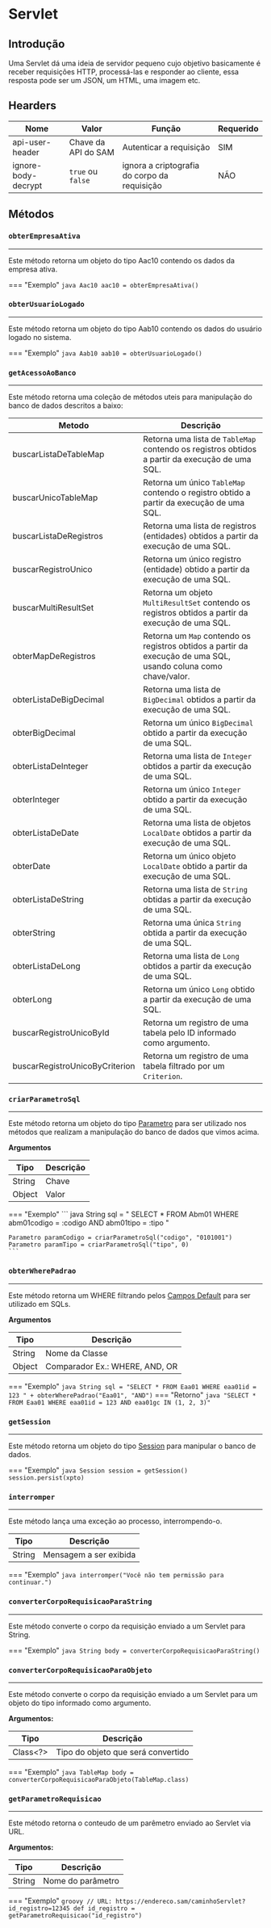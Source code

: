 # Servlet

## Introdução

Uma Servlet dá uma ideia de servidor pequeno cujo objetivo basicamente é receber requisições HTTP, processá-las e responder ao cliente, essa resposta pode ser um JSON, um HTML, uma imagem etc.

## Hearders

| Nome                | Valor               | Função                                       | Requerido |
|---------------------|---------------------|----------------------------------------------|-----------|
| api-user-header     | Chave da API do SAM | Autenticar a requisição                      | SIM       |
| ignore-body-decrypt | `true` ou `false`   | ignora a criptografia do corpo da requisição | NÃO       |

## Métodos

### `obterEmpresaAtiva`
----
Este método retorna um objeto do tipo Aac10 contendo os dados da empresa ativa.

=== "Exemplo"
    ``` java
    Aac10 aac10 = obterEmpresaAtiva()
    ```

### `obterUsuarioLogado`
----
Este método retorna um objeto do tipo Aab10 contendo os dados do usuário logado no sistema.

=== "Exemplo"
    ``` java
    Aab10 aab10 = obterUsuarioLogado()
    ```

### `getAcessoAoBanco`
---
Este método retorna uma coleção de métodos uteis para manipulação do banco de dados descritos a baixo:

| Metodo                         | Descrição                                                                                                       |
| -------------------------------| ----------------------------------------------------------------------------------------------------------------|
| buscarListaDeTableMap          | Retorna uma lista de `TableMap` contendo os registros obtidos a partir da execução de uma SQL.                  |
| buscarUnicoTableMap            | Retorna um único `TableMap` contendo o registro obtido a partir da execução de uma SQL.                         |
| buscarListaDeRegistros         | Retorna uma lista de registros (entidades) obtidos a partir da execução de uma SQL.                             |
| buscarRegistroUnico            | Retorna um único registro (entidade) obtido a partir da execução de uma SQL.                                    |
| buscarMultiResultSet           | Retorna um objeto `MultiResultSet` contendo os registros obtidos a partir da execução de uma SQL.               |
| obterMapDeRegistros            | Retorna um `Map` contendo os registros obtidos a partir da execução de uma SQL, usando coluna como chave/valor. |
| obterListaDeBigDecimal         | Retorna uma lista de `BigDecimal` obtidos a partir da execução de uma SQL.                                      |
| obterBigDecimal                | Retorna um único `BigDecimal` obtido a partir da execução de uma SQL.                                           |
| obterListaDeInteger            | Retorna uma lista de `Integer` obtidos a partir da execução de uma SQL.                                         |
| obterInteger                   | Retorna um único `Integer` obtido a partir da execução de uma SQL.                                              |
| obterListaDeDate               | Retorna uma lista de objetos `LocalDate` obtidos a partir da execução de uma SQL.                               |
| obterDate                      | Retorna um único objeto `LocalDate` obtido a partir da execução de uma SQL.                                     |
| obterListaDeString             | Retorna uma lista de `String` obtidas a partir da execução de uma SQL.                                          |
| obterString                    | Retorna uma única `String` obtida a partir da execução de uma SQL.                                              |
| obterListaDeLong               | Retorna uma lista de `Long` obtidos a partir da execução de uma SQL.                                            |
| obterLong                      | Retorna um único `Long` obtido a partir da execução de uma SQL.                                                 |
| buscarRegistroUnicoById        | Retorna um registro de uma tabela pelo ID informado como argumento.                                             |
| buscarRegistroUnicoByCriterion | Retorna um registro de uma tabela filtrado por um `Criterion`.                                                  |

### `criarParametroSql`
----
Este método retorna um objeto do tipo [Parametro](/parametro) para ser utilizado nos métodos que realizam a manipulação do banco de dados que vimos acima.

**Argumentos**

| Tipo   | Descrição |
|--------|-----------|
| String | Chave     |
| Object | Valor     |


=== "Exemplo"
	``` java
	String sql = " SELECT * FROM Abm01 WHERE abm01codigo = :codigo AND abm01tipo = :tipo "
	
	Parametro paramCodigo = criarParametroSql("codigo", "0101001")
	Parametro paramTipo = criarParametroSql("tipo", 0)
	```

### `obterWherePadrao`
----
Este método retorna um WHERE filtrando pelos [Campos Default](http://samdoc.info/manuald?id=57791) para ser utilizado em SQLs.

**Argumentos**

| Tipo   | Descrição                      |
|--------|--------------------------------|
| String | Nome da Classe                 |
| Object | Comparador Ex.: WHERE, AND, OR |

=== "Exemplo"
	``` java
	String sql = "SELECT * FROM Eaa01 WHERE eaa01id = 123 " + obterWherePadrao("Eaa01", "AND")
	```
=== "Retorno"
	``` java
	"SELECT * FROM Eaa01 WHERE eaa01id = 123 AND eaa01gc IN (1, 2, 3)"
	```

### `getSession`
----
Este método retorna um objeto do tipo [Session](/session) para manipular o banco de dados.

=== "Exemplo"
	``` java
	Session session = getSession()
	session.persist(xpto)
	```

### `interromper`
----
Este método lança uma exceção ao processo, interrompendo-o.

| Tipo   | Descrição                      |
|--------|--------------------------------|
| String | Mensagem a ser exibida         |

=== "Exemplo"
	``` java
	interromper("Você não tem permissão para continuar.")
	```

### `converterCorpoRequisicaoParaString`
----
Este método converte o corpo da requisição enviado a um Servlet para String.

=== "Exemplo"
	``` java
	String body = converterCorpoRequisicaoParaString()
	```

### `converterCorpoRequisicaoParaObjeto`
----
Este método converte o corpo da requisição enviado a um Servlet para um objeto do tipo informado como argumento.

**Argumentos:**

| Tipo     | Descrição                          |
|----------|------------------------------------|
| Class<?> | Tipo do objeto que será convertido |

=== "Exemplo"
	``` java
	TableMap body = converterCorpoRequisicaoParaObjeto(TableMap.class)
	```

### `getParametroRequisicao`
----
Este método retorna o conteudo de um parêmetro enviado ao Servlet via URL.

**Argumentos:**

| Tipo   | Descrição          |
|--------|--------------------|
| String | Nome do parâmetro  |

=== "Exemplo"
	``` groovy
	// URL: https://endereco.sam/caminhoServlet?id_registro=12345
	def id_registro = getParametroRequisicao("id_registro")
	```

